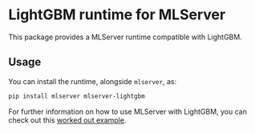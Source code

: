 # LightGBM runtime for MLServer

This package provides a MLServer runtime compatible with LightGBM.

## Usage

You can install the runtime, alongside `mlserver`, as:

```bash
pip install mlserver mlserver-lightgbm
```

For further information on how to use MLServer with LightGBM, you can check out
this [worked out example](../../docs/examples/lightgbm/README.md).
